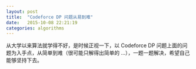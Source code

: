 ```yaml
---
layout: post
title:  "Codeforce DP 问题从易到难"
date:   2015-10-08 22:21:19
categories: algorithms
---
```


从大学以来算法就学得不好，是时候正视一下，以 Codeforce DP 问题上面的问题为入手点，从简单到难（很可能只解得出简单的 ...），一题一题解决，希望自己能够坚持下去。

<script type="text/javascript" src="//cdn.bootcss.com/zepto/1.1.6/zepto.min.js
" ></script>
<script type="text/javascript">
    (function() {
        document.write('<div class="gist-container"></div>');
        var $elem = $('.gist-container');
        $.getJSON('https://api.github.com/users/jo32/gists', function(resp) {
            resp = resp.reverse();
            for (var i in resp) {
                if (resp[i].description.indexOf('CODEFORCE') >= 0) {
                    $elem.append('<h2>' + resp[i].description + '</h2>');
                    $elem.append('<div class="gist-' + resp[i].id + '"></div>');
                    (function(gist) {
                        for (var i in gist.files) {
                            var file = gist.files[i];
                            $('.gist-' + gist.id).append('<h3>' + file.filename + '</h3>');
                            $.get(file.raw_url, function(data) {
                                $('.gist-' + gist.id).append('<pre><code>' + data + '</code></pre>');
                            });
                        }
                    })(resp[i]);
                }
            }
        });
    })();
</script>